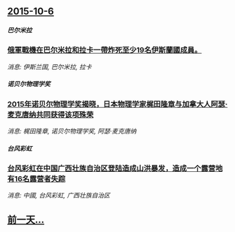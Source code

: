 ## [2015-10-6](/news/2015/10/6/index.md)

##### 巴尔米拉
### [俄軍戰機在巴尔米拉和拉卡一帶炸死至少19名伊斯蘭國成員。 ](/news/2015/10/6/俄軍戰機在巴尔米拉和拉卡一帶炸死至少19名伊斯蘭國成員.md)
_消息: 伊斯兰国, 巴尔米拉, 拉卡_

##### 诺贝尔物理学奖
### [2015年诺贝尔物理学奖揭晓，日本物理学家梶田隆章与加拿大人阿瑟·麦克唐纳共同获得该项殊荣 ](/news/2015/10/6/2015年诺贝尔物理学奖揭晓-日本物理学家梶田隆章与加拿大人阿瑟-麦克唐纳共同获得该项殊荣.md)
_消息: 梶田隆章, 诺贝尔物理学奖, 阿瑟·麦克唐纳_

##### 台风彩虹
### [台风彩虹在中国广西壮族自治区登陆造成山洪暴发，造成一个露营地有16名露营者失踪 ](/news/2015/10/6/台风彩虹在中国广西壮族自治区登陆造成山洪暴发-造成一个露营地有16名露营者失踪.md)
_消息: 中國, 台风彩虹, 广西壮族自治区_

## [前一天...](/news/2015/10/5/index.md)

